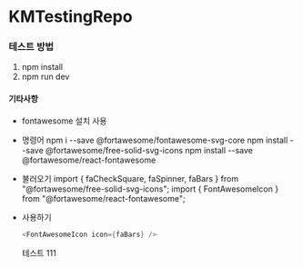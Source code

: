 # KMTestingRepo

### 테스트 방법

1. npm install
2. npm run dev

#### 기타사항

- fontawesome 설치 사용
- 명령어
  npm i --save @fortawesome/fontawesome-svg-core
  npm install --save @fortawesome/free-solid-svg-icons
  npm install --save @fortawesome/react-fontawesome

- 불러오기
  import { faCheckSquare, faSpinner, faBars } from "@fortawesome/free-solid-svg-icons";
  import { FontAwesomeIcon } from "@fortawesome/react-fontawesome";

- 사용하기
  ```java
  <FontAwesomeIcon icon={faBars} />
  ```
  테스트 111
